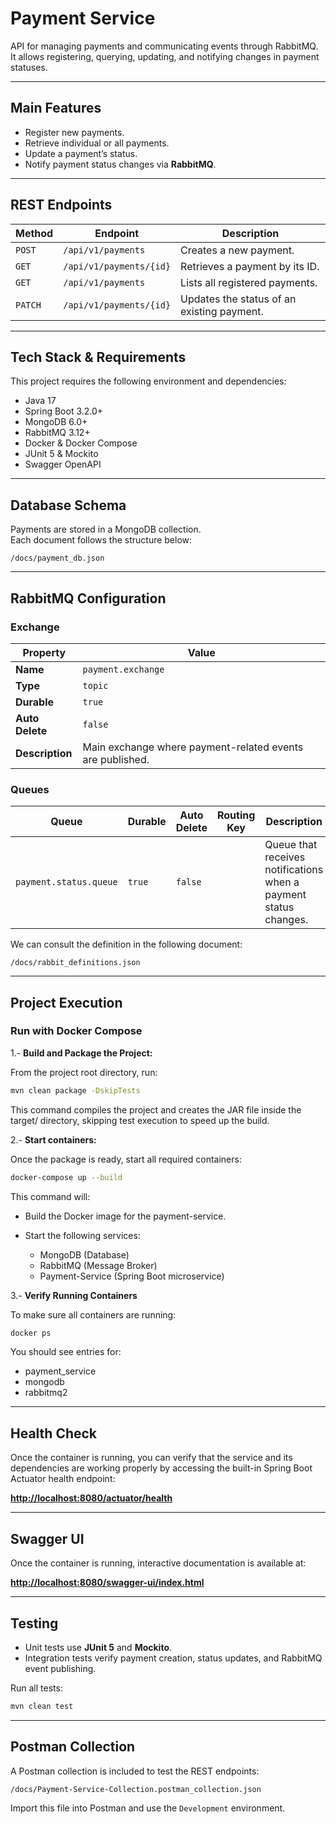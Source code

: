 #  Payment Service

API for managing payments and communicating events through RabbitMQ.  
It allows registering, querying, updating, and notifying changes in payment statuses.

---

##  **Main Features**

- Register new payments.
- Retrieve individual or all payments.
- Update a payment’s status.
- Notify payment status changes via **RabbitMQ**.

---

##  **REST Endpoints**

| Method | Endpoint | Description |
|--------|-----------|-------------|
| `POST` | `/api/v1/payments` | Creates a new payment. |
| `GET` | `/api/v1/payments/{id}` | Retrieves a payment by its ID. |
| `GET` | `/api/v1/payments` | Lists all registered payments. |
| `PATCH` | `/api/v1/payments/{id}` | Updates the status of an existing payment. |

---

## **Tech Stack & Requirements**
This project requires the following environment and dependencies:

- Java 17
- Spring Boot 3.2.0+
- MongoDB 6.0+
- RabbitMQ 3.12+
- Docker & Docker Compose
- JUnit 5 & Mockito
- Swagger OpenAPI

---

##  **Database Schema**

Payments are stored in a MongoDB collection.  
Each document follows the structure below:

```
/docs/payment_db.json
```
---

##  **RabbitMQ Configuration**

### **Exchange**
| Property | Value |
|-----------|--------|
| **Name** | `payment.exchange` |
| **Type** | `topic` |
| **Durable** | `true` |
| **Auto Delete** | `false` |
| **Description** | Main exchange where payment-related events are published. |


### **Queues**
| Queue | Durable | Auto Delete | Routing Key | Description |
|--------|----------|--------------|------------|--------------|
| `payment.status.queue` | `true` | `false` |  | Queue that receives notifications when a payment status changes. |

We can consult the definition in the following document:
```
/docs/rabbit_definitions.json
```

---

##  **Project Execution**

### **Run with Docker Compose**

1️.- **Build and Package the Project:**

From the project root directory, run:
```bash
mvn clean package -DskipTests
```
This command compiles the project and creates the JAR file inside the target/ directory, skipping test execution to speed up the build.

2️.- **Start containers:**

Once the package is ready, start all required containers:
```bash
docker-compose up --build
```
This command will:

- Build the Docker image for the payment-service.

- Start the following services:
  - MongoDB (Database)
  - RabbitMQ (Message Broker)
  - Payment-Service (Spring Boot microservice)

3.- **Verify Running Containers**

To make sure all containers are running:
```bash
docker ps
```
You should see entries for:
- payment_service
- mongodb
- rabbitmq2
---

##  **Health Check**

Once the container is running, you can verify that the service and its dependencies are working properly by accessing the built-in Spring Boot Actuator health endpoint:

**[http://localhost:8080/actuator/health](http://localhost:8080/actuator/health)**

---

##  **Swagger UI**

Once the container is running, interactive documentation is available at:

 **[http://localhost:8080/swagger-ui/index.html](http://localhost:8080/swagger-ui/index.html)**

---

##  **Testing**

- Unit tests use **JUnit 5** and **Mockito**.
- Integration tests verify payment creation, status updates, and RabbitMQ event publishing.

Run all tests:
```bash
mvn clean test
```

---

##  **Postman Collection**

A Postman collection is included to test the REST endpoints:

```
/docs/Payment-Service-Collection.postman_collection.json
```

Import this file into Postman and use the `Development` environment.


